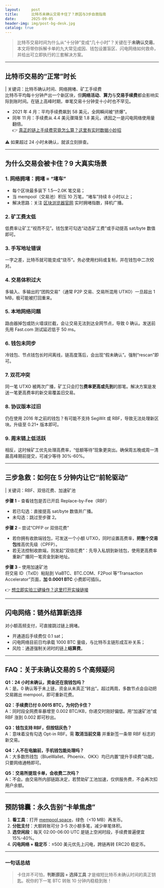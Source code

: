 ```yaml
---
layout:     post
title:      比特币未确认交易卡住了？原因与3步自救指南
date:       2025-09-05
header-img: img/post-bg-desk.jpg
catalog: true
---
```


> 比特币交易时间为什么从“十分钟”变成“几十小时”？关键在于**未确认交易**。本文将带你拆解卡单的九大常见成因、钱包设置盲区、闪电网络如何救命，并给出可立即执行的三套解决方案。

---

## 比特币交易的“正常”时长

| 关键词：比特币确认时间、网络拥堵、矿工手续费  
比特币平均每十分钟产出一个新区块，但**网络活动**、**算力**与**交易手续费**都会影响实际到账时间。在链上高峰时期，单笔交易十分钟变十小时也不罕见。

- 2021 年 4 月：平均手续费飙到 58 美元，全网瞬间被“挤爆”。  
- 同年 11 月：手续费从 4.4 美元骤降至 1.8 美元，诱因之一是闪电网络使用量翻倍。  
👉 [真正的链上手续费究竟怎么算？这里有实时数据小妙招](https://okxdog.com/)

⚠️ 如果超过 24 小时未确认，就该立刻排查。

---

## 为什么交易会被卡住？9 大真实场景

### 1. **网络拥堵：拥堵 = “堵车”**
- 每个区块最多装下 1.5—2.0K 笔交易；  
- 当 mempool（交易池）积压 10 万笔，“堵车”持续 8 小时以上；  
- 解决思路：关注 [区块浏览器官网](https://blockstream.info/) 实时拥堵指数，择机广播。

### 2. **矿工费太低**
低费率让矿工“视而不见”。钱包里可勾选“动态矿工费”或手动提高 sat/byte 数值即可。

### 3. **手写地址错误**
一字之差，比特币就可能变成“烧币”。务必使用扫码或复制，并在钱包中二次校对。

### 4. **交易体积过大**
多输入、多输出的“团购交易”（通常 P2P 交易、交易所混用 UTXO）一旦超出 1 MB，极可能被打回重来。

### 5. **本地网络问题**
路由器掉包或防火墙误拦截，会让交易无法到达全网节点，导致 0 确认。发送前先用 Fast.com 测试延迟低于 50 ms。

### 6. **钱包未同步**
冷钱包、节点钱包长时间离线，链高度落后，会出现“假未确认”。强制“rescan”即可。

### 7. **双花冲突**
同一笔 UTXO 被两次广播，矿工只会打包**费率更高或先到**的那笔。解决方案是发送一笔更高费率的新交易覆盖旧交易。

### 8. **协议版本过旧**
仍在使用 2016 年之前的钱包？有可能不支持 SegWit 或 RBF，导致无法处理新区块。升级至 0.21+ 版本即可。

### 9. **周末链上低活跃**
相反，这时候矿工优先处理高费率，“低额等待”现象更突出。确保周五晚或周一清晨高峰期前提交，可减少等待 30%-60%。

---

## 三步急救：如何在 5 分钟内让它“前轮驱动”

| 关键词：RBF、双倍花费、加速矿池

**步骤 1** – 查看钱包是否已开启 Replace-by-Fee（RBF）  
- 若已勾选：直接提高 sat/byte 数值并广播。  
- 未勾选：跳过至步骤 2。

**步骤 2** – 尝试“CPFP or 双倍花费”  
- 若你拥有收款端钱包，可发送一个小额 UTXO，同时设置高费率，**把整个交易包**推高优先级（CPFP）。  
- 若无法控制收款端，则发起“双倍花费”：先导入私钥到新钱包，使用更高费率重新广播同一笔资金到新地址。

**步骤 3** – 使用加速矿池  
将交易 ID（TxID）粘贴到 ViaBTC、BTC.COM、F2Pool 等“Transaction Accelerator”页面，**加 0.0001 BTC** 小费即可插队。

👉 [想立即实验三键操作？这里打开实操链接](https://okxdog.com/)

---

## 闪电网络：链外结算新选择

对小额高频支付，可直接跳过链上拥堵。  
- 开通道后手续费仅 0.1 sat；  
- 闪电网络目前日均承载 1000 BTC 量级，与比特币主链形成互补关系；  
- 风险：通道强制关闭时的链上**结算费**。

---

## FAQ：关于未确认交易的 5 个高频疑问

**Q1：24 小时未确认，资金还在我钱包吗？**  
A：是。0 确认等于未上链，资金从未真正“转出”。超过两周，多数节点会自动把交易踢出 mempool，即可重新花费。

**Q2：手续费已付 0.0015 BTC，为何仍卡住？**  
A：同时段全网费率暴增至 0.002 BTC/KB，你递交时刚好偏低。用“加速矿池”或 RBF 涨到 0.002 即可秒出。

**Q3：钱包支持 RBF，但按钮灰色？**  
A：意味着没有勾选 Opt-in RBF。需 **取消当前交易** 并重新签一条带 RBF 标志的新交易。

**Q4：人不在电脑前，手机钱包能处理吗？**  
A：大多数热钱包（BlueWallet、Phoenix、OKX）均已内置“提升手续费”功能，只要网络通畅即可。

**Q5：交易所提现卡单，会收费二次吗？**  
A：不会。由交易所内部链路决定，若赞助矿工池加速，仅供服务费，不会再次扣用户余额。

---

## 预防锦囊：永久告别“卡单焦虑”

1. **看工具**：打开 [mempool.space](https://mempool.space/)，绿色（<10 MB）再发币。  
2. **分批支付**：大额转账可分 3-5 次小额多笔，减少单笔体积。  
3. **选空闲段**：每天 02:00-06:00 UTC 是链上空闲时段，手续费普遍便宜 15%-40%。  
4. **闪电网络 + 稳定币**：≤500 美元优先上闪电，跨链再转 ERC20 稳定币。

---

### 一句话总结
> 卡住并不可怕，**判断原因 + 选择工具** 才是缩短比特币未确认时间的真正钥匙。祝你的下一笔 BTC 转账 10 分钟内稳稳到账！